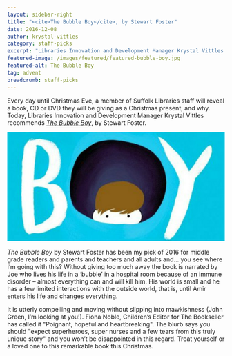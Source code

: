 ```yaml
---
layout: sidebar-right
title: "<cite>The Bubble Boy</cite>, by Stewart Foster"
date: 2016-12-08
author: krystal-vittles
category: staff-picks
excerpt: "Libraries Innovation and Development Manager Krystal Vittles recommends <cite>The Bubble Boy</cite>, by Stewart Foster."
featured-image: /images/featured/featured-bubble-boy.jpg
featured-alt: The Bubble Boy
tag: advent
breadcrumb: staff-picks
---
```


Every day until Christmas Eve, a member of Suffolk Libraries staff will reveal a book, CD or DVD they will be giving as a Christmas present, and why. Today, Libraries Innovation and Development Manager Krystal Vittles recommends <a href="https://suffolk.spydus.co.uk/cgi-bin/spydus.exe/ENQ/OPAC/BIBENQ?BRN=1958192"><cite>The Bubble Boy</cite></a>, by Stewart Foster.

![Bubble Boy](/images/featured/featured-bubble-boy.jpg)

<cite>The Bubble Boy</cite> by Stewart Foster has been my pick of 2016 for middle grade readers and parents and teachers and all adults and... you see where I’m going with this? Without giving too much away the book is narrated by Joe who lives his life in a ‘bubble’ in a hospital room because of an immune disorder – almost everything can and will kill him. His world is small and he has a few limited interactions with the outside world, that is, until Amir enters his life and changes everything.

It is utterly compelling and moving without slipping into mawkishness (John Green, I’m looking at you!). Fiona Noble, Children’s Editor for The Bookseller has called it "Poignant, hopeful and heartbreaking". The blurb says you should "expect superheroes, super nurses and a few tears from this truly unique story" and you won’t be disappointed in this regard. Treat yourself or a loved one to this remarkable book this Christmas.
